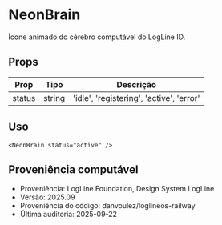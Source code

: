 # NeonBrain

Ícone animado do cérebro computável do LogLine ID.

## Props
| Prop   | Tipo   | Descrição                                  |
|--------|--------|--------------------------------------------|
| status | string | 'idle', 'registering', 'active', 'error'   |

## Uso

```tsx
<NeonBrain status="active" />
```

## Proveniência computável

- Proveniência: LogLine Foundation, Design System LogLine
- Versão: 2025.09
- Proveniência do código: danvoulez/loglineos-railway
- Última auditoria: 2025-09-22